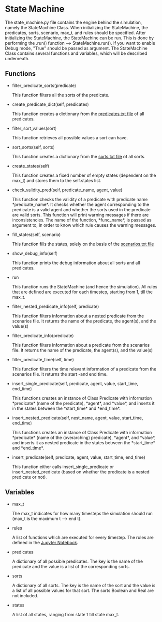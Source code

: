 
# State Machine


<p>
    The state_machine.py file contains the engine behind the simulation, namely the StateMachine Class. When initializing
    the StateMachine, the predicates, sorts, scenario, max_t, and rules should be specified. After initializing the
    StateMachine, the StateMachine can be run. This is done by performing the .run() function --> StateMachine.run().
    If you want to enable Debug mode, "True" should be passed as argument. The StateMachine Class contains several functions
    and variables, which will be described underneath.
</p>

<h2>Functions</h2>
<ul>
    <li>filter_predicate_sorts(predicate)</li>
    <p>
        This function filters all the sorts of the predicate.
    </p>
    <li>create_predicate_dict(self, predicates)</li>
    <p>
        This function creates a dictionary from the <a href="text_files.html">predicates.txt file</a> of all predicates.
    </p>
    <li>filter_sort_values(sort)</li>
    <p>
        This function retrieves all possible values a sort can have.
    </p>
    <li>sort_sorts(self, sorts)</li>
    <p>
        This function creates a dictionary from the <a href="text_files.html">sorts.txt file</a> of all sorts.
    </p>
    <li>create_states(self)</li>
    <p>
        This function creates a fixed number of empty states (dependent on the max_t) and stores them to the self.states list.
    </p>
    <li>check_validity_pred(self, predicate_name, agent, value)</li>
    <p>
        This function checks the validity of a predicate with predicate name *predicate_name*. It checks whether the agent
        corresponding to the predicate is a valid agent and whether the sorts used in the predicate are valid sorts. This
        function will print warning messages if there are inconsistencies. The name of the function, *func_name*, is passed
        as argument to, in order to know which rule causes the warning messages.
    </p>
    <li>fill_states(self, scenario)</li>
    <p>
        This function fills the states, solely on the basis of the <a href="text_files.html">scenarios.txt file</a>
    </p>
    <li>show_debug_info(self)</li>
    <p>
        This function prints the debug information about all sorts and all predicates.
    </p>
    <li>run</li>
    <p>
        This function runs the StateMachine (and hence the simulation). All rules that are defined are executed for each
        timestep, starting from 1, till the max_t.
    </p>
    <li>filter_nested_predicate_info(self, predicate)</li>
    <p>
        This function filters information about a nested predicate from the scenarios file. It returns the name of the
        predicate, the agent(s), and the value(s)
    </p>
    <li>filter_predicate_info(predicate)</li>
    <p>
        This function filters information about a predicate from the scenarios file. It returns the name of the
        predicate, the agent(s), and the value(s)
    </p>
    <li>filter_predicate_time(self, time)</li>
    <p>
        This function filters the time relevant information of a predicate from the scenarios file. It returns the
        start -and end time.
    </p>
    <li>insert_single_predicate(self, predicate, agent, value, start_time, end_time)</li>
    <p>
        This functions creates an instance of Class Predicate with information *predicate* (name of the predicate),
        *agent*, and *value*, and inserts it in the states between the *start_time* and *end_time*.
    </p>
    <li>insert_nested_predicate(self, nest_name, agent, value, start_time, end_time)</li>
    <p>
        This functions creates an instance of Class Predicate with information *predicate* (name of the (overarching) predicate),
        *agent*, and *value*, and inserts it as nested predicate in the states between the *start_time* and *end_time*.
    </p>
    <li>insert_predicate(self, predicate, agent, value, start_time, end_time)</li>
    <p>
        This function either calls insert_single_predicate or insert_nested_predicate (based on whether the predicate is
        a nested predicate or not).
    </p>
</ul>

<h2>Variables</h2>

<ul>
    <li>max_t</li>
    <p>
        The max_t indicates for how many timesteps the simulation should run (max_t is the maximum t --> end t).
    </p>
    <li>rules</li>
    <p>
        A list of functions which are executed for every timestep. The rules are defined in the <a href="jupyter.html">Jupyter Notebook</a>.
    </p>
    <li>predicates</li>
    <p>
        A dictionary of all possible predicates. The key is the name of the predicate and the value is a list of the corresponding sorts.
    </p>
    <li>sorts</li>
    <p>
        A dictionary of all sorts. The key is the name of the sort and the value is a list of all possible values for that sort.
        The sorts Boolean and Real are not included.
    </p>
    <li>states</li>
    <p>
        A list of all states, ranging from state 1 till state max_t.
    </p>
</ul>